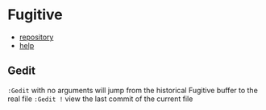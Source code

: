# Fugitive

- [repository](https://github.com/tpope/vim-fugitive)
- [help](https://github.com/tpope/vim-fugitive/blob/master/doc/fugitive.txt)

## Gedit

`:Gedit` with no arguments will jump from the historical Fugitive buffer to the real file
`:Gedit !` view the last commit of the current file

